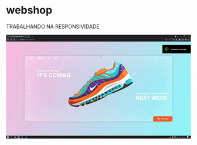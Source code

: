 # webshop
 
TRABALHANDO NA RESPONSIVIDADE



![enter image description here](https://github.com/viniciusmarquezaninelo/webshop/blob/main/assets/gif.gif?raw=true)
